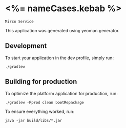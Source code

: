 # <%= nameCases.kebab %>

`Mirco Service`

This application was generated using yeoman generator.

## Development

To start your application in the dev profile, simply run:

    ./gradlew

## Building for production

To optimize the platform application for production, run:

    ./gradlew -Pprod clean bootRepackage

To ensure everything worked, run:

    java -jar build/libs/*.jar